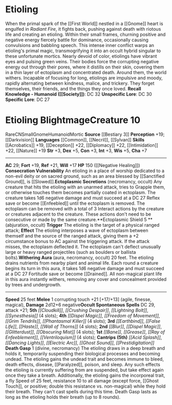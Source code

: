 ﻿---
ac: '29'
alignment: CN
all_resistance: null
burrow_speed: null
charisma: '+7'
climb_speed: null
constitution: '+3'
creature_ability:
- Consecration Vulnerability
- Death Gasp
- Ectoplasmic Secretions
- Ectoplasmic Shield
- Withering
- Aura
creature_family: '[[DATABASE/monsterfamily/Mortic|Mortic]]'
description: 'When the primal spark of the [[DATABASE/plane/First World|First World]]
  nestled in a [[DATABASE/ancestry/Gnome|gnome''s]] heart is engulfed in <i>Radiant
  Fire</i>, it fights back, pushing against death with riotous life and creating an
  etioling. Within their small frames, churning positive and negative energy fiercely
  battle for dominance, occasionally causing convulsions and babbling speech. This
  intense inner conflict warps an etioling''s primal magic, transmogrifying it into
  an occult hybrid singular to these unfortunate mortics.<br/><br/> Nearly devoid
  of color, etiolings have vibrant eyes and pulsing green veins. Their bodies force
  the corrupting negative energy out through their pores, where it distills on their
  skin, covering them in a thin layer of ectoplasm and concentrated death. Around
  them, the world withers.<br/><br/> Incapable of focusing for long, etiolings are
  impulsive and moody, rapidly alternating between kindness, malice, and trickery.
  They forget themselves, their friends, and the things they once loved.<br/><br/><b><u>Recall
  Knowledge - Humanoid</u> ( [[DATABASE/skill/Society|Society]] )</b>: DC 32<br/><b><u>Unspecific
  Lore</u></b>: DC 30<br/><b><u>Specific Lore</u></b>: DC 27<div class="viewbox">{{
  viewbox(type=monster, id=1237, name=Etioling) }}</div><h1 class="title">Etioling
  Blightmage<span style="margin-left:auto; margin-right:0">Creature 10</span></h1><span
  class="traitrare"> [[DATABASE/trait/Rare|Rare]] </span><span class="traitalignment">CN</span><span
  class="traitsize">Small</span><span class="trait"> [[DATABASE/trait/Gnome|Gnome]]
  </span><span class="trait"> [[DATABASE/trait/Humanoid|Humanoid]] </span><span class="trait">
  [[DATABASE/trait/Mortic|Mortic]] </span><br/><b>Source</b> [[DATABASE/source/Bestiary
  3|Bestiary 3]] <br/><b>Perception</b> +19; [[DATABASE/monsterability/Darkvision|darkvision]]
  <br/><b>Languages</b> [[DATABASE/language/Common|Common]] , [[DATABASE/language/Necril|Necril]]
  , [[DATABASE/language/Sylvan|Sylvan]] <br/><b>Skills</b> [[DATABASE/skill/Acrobatics|Acrobatics]]
  +19, [[DATABASE/skill/Deception|Deception]] +22, [[DATABASE/skill/Diplomacy|Diplomacy]]
  +22, [[DATABASE/skill/Intimidation|Intimidation]] +22, [[DATABASE/skill/Nature|Nature]]
  +19<br/><b>Str</b> +3, <b>Dex</b> +5, <b>Con</b> +3, <b>Int</b> +3, <b>Wis</b> +5,
  <b>Cha</b> +7<hr/><b>AC</b> 29; <b>Fort</b> +19, <b>Ref</b> +21, <b>Will</b> +17<br/><b>HP</b>
  150 ( [[DATABASE/monsterability/Negative Healing|negative healing]] )<br/><span
  class="hanging-indent"><b>Consecration Vulnerability</b> An etioling in a place
  of worship dedicated to a non-evil deity or on sacred ground, such as an area blessed
  by [[DATABASE/spell/Sanctified Ground|sanctified ground]] , is [[DATABASE/condition/Slowed|slowed
  1]] .</span><span class="hanging-indent"><b>Ectoplasmic Secretions</b> ( [[DATABASE/trait/Necromancy|necromancy]]
  , [[DATABASE/trait/Occult|occult]] ) Any creature that hits the etioling with an
  [[DATABASE/trait/Unarmed|unarmed]] attack, tries to [[DATABASE/trait/Grapple|Grapple]]
  them, or otherwise touches them becomes partially coated in ectoplasm. The creature
  takes 1d6 negative damage and must succeed at a DC 27 Reflex save or become [[DATABASE/condition/Enfeebled|enfeebled
  2]] until the ectoplasm is removed. The ectoplasm can be removed with a total of
  3 Interact actions by the creature or creatures adjacent to the creature. These
  actions don''t need to be consecutive or made by the same creature.</span><span
  class="hanging-indent"><b>Ectoplasmic Shield  <span aria-label="Reaction" class="action"
  role="img" title="Reaction">[reaction]</span> </b> ( [[DATABASE/trait/Abjuration|abjuration]]
  , [[DATABASE/trait/Occult|occult]] ) <b>Trigger</b> The etioling is the target of
  a physical ranged attack; <b>Effect</b> The etioling interposes a wave of ectoplasm
  between themself and the source of the ranged attack, giving them a +2 circumstance
  bonus to AC against the triggering attack. If the attack misses, the ectoplasm deflected
  it. The ectoplasm can''t deflect unusually large or heavy ranged projectiles (such
  as boulders or ballista bolts).</span><span class="hanging-indent"><b>Withering
  Aura</b> ( [[DATABASE/trait/Aura|aura]] , [[DATABASE/trait/Necromancy|necromancy]]
  , [[DATABASE/trait/Occult|occult]] ) 20 feet. The etioling drains nutrients from
  nearby plant and animal life. Each round a creature begins its turn in this aura,
  it takes 1d6 negative damage and must succeed at a DC 27 Fortitude save or become
  [[DATABASE/condition/Drained|drained 1]] . All non-magical plant life in this aura
  instantly withers, removing any cover and concealment provided by trees and undergrowth.</span><hr/><b>Speed</b>
  25 feet<br/><span class="hanging-indent"><b>Melee</b> <span aria-label="Single Action"
  class="action" role="img" title="Single Action">[one-action]</span>  corrupting
  touch +21 [+17/+13] ( [[DATABASE/trait/Agile|agile]] , [[DATABASE/trait/Finesse|finesse]]
  , [[DATABASE/trait/Magical|magical]] ), <b>Damage</b> 2d12+6 negative</span><b>Occult
  Spontaneous Spells</b> DC 29, attack +21; <b>5th</b> <i> [[DATABASE/spell/Cloudkill|cloudkill]]
  </i>, <i> [[DATABASE/spell/Crushing Despair|crushing despair]] </i>, <i> [[DATABASE/spell/Lightning
  Bolt|lightning bolt]] </i>, <i> [[DATABASE/spell/Synesthesia|synesthesia]] </i>
  (4 slots); <b>4th</b> <i> [[DATABASE/spell/Dispel Magic|dispel magic]] </i>, <i>
  [[DATABASE/spell/Freedom of Movement|freedom of movement]] </i>, <i> [[DATABASE/spell/Grim
  Tendrils|grim tendrils]] </i>, <i> [[DATABASE/spell/Phantasmal Killer|phantasmal
  killer]] </i> (4 slots); <b>3rd</b> <i> [[DATABASE/spell/Earthbind|earthbind]] </i>,
  <i> [[DATABASE/spell/False Life|false life]] </i>, <i> [[DATABASE/spell/Haste|haste]]
  </i>, <i> [[DATABASE/spell/Wall of Thorns|wall of thorns]] </i> (4 slots); <b>2nd</b>
  <i> [[DATABASE/spell/Blur|blur]] </i>, <i> [[DATABASE/spell/Dispel Magic|dispel
  magic]] </i>, <i> [[DATABASE/spell/Glitterdust|glitterdust]] </i>, <i> [[DATABASE/spell/Obscuring
  Mist|obscuring mist]] </i> (4 slots); <b>1st</b> <i> [[DATABASE/spell/Bane|bane]]
  </i>, <i> [[DATABASE/spell/Grease|grease]] </i>, <i> [[DATABASE/spell/Ray of Enfeeblement|ray
  of enfeeblement]] </i>, <i> [[DATABASE/spell/Ventriloquism|ventriloquism]] </i>
  (4 slots); <b>Cantrips</b> <b>(5th)</b> <i> [[DATABASE/spell/Acid Splash|acid splash]]
  </i>, <i> [[DATABASE/spell/Dancing Lights|dancing lights]] </i>, <i> [[DATABASE/spell/Electric
  Arc|electric arc]] </i>, <i> [[DATABASE/spell/Ghost Sound|ghost sound]] </i>, <i>
  [[DATABASE/spell/Prestidigitation|prestidigitation]] </i><br/><span class="hanging-indent"><b>Death
  Gasp</b> <span aria-label="Single Action" class="action" role="img" title="Single
  Action">[one-action]</span>   ( [[DATABASE/trait/Divine|divine]] , [[DATABASE/trait/Necromancy|necromancy]]
  ) The etioling draws in a deep breath and holds it, temporarily suspending their
  biological processes and becoming undead. The etioling gains the [[DATABASE/trait/Undead|undead]]
  trait and becomes immune to bleed, [[DATABASE/trait/Death|death]] effects, [[DATABASE/trait/Disease|disease]]
  , [[DATABASE/condition/Paralyzed|paralyzed]] , [[DATABASE/trait/Poison|poison]]
  , and [[DATABASE/trait/Sleep|sleep]] . Any such effects the etioling is currently
  suffering from are suspended, but take effect again once they take a breath.<br/>Additionally,
  the etioling gains the [[DATABASE/trait/Incorporeal|incorporeal]] trait, a fly Speed
  of 25 feet, resistance 10 to all damage (except [[DATABASE/trait/Force|force]] ,
  [[DATABASE/equipment/Ghost Touch|ghost touch]] , or [[DATABASE/trait/Positive|positive]]
  ; double this resistance vs. non- [[DATABASE/trait/Magical|magical]] ) while they
  hold their breath. They can''t cast spells during this time.<br/> Death Gasp lasts
  as long as the etioling holds their breath (up to 8 rounds).</span>'
dexterity: '+5'
element: null
fly_speed: null
fortitude: '+19'
hardness: null
hp: 150 ( negative healing )
id: '1237'
immunity: null
intelligence: '+3'
land_speed: '25'
language:
- '[[DATABASE/language/Common|Common]]'
- '[[DATABASE/language/Necril|Necril]]'
- '[[DATABASE/language/Sylvan|Sylvan]]'
level: '10'
max_speed: '25'
name: Etioling Blightmage
perception: '+19'
rarity: Rare
reflex: '+21'
resistance: null
rus_type_level: null
school: null
sense:
- '[[DATABASE/monsterability/Darkvision|darkvision]]'
size: Small
skill:
- '[[DATABASE/skill/Acrobatics|Acrobatics]] +19'
- '[[DATABASE/skill/Deception|Deception]] +22'
- '[[DATABASE/skill/Diplomacy|Diplomacy]] +22'
- '[[DATABASE/skill/Intimidation|Intimidation]] +22'
- '[[DATABASE/skill/Nature|Nature]] +19'
source: '[[DATABASE/source/Bestiary 3|Bestiary 3]]'
speed:
- 25 feet
spell:
- '[[DATABASE/spell/Acid Splash|Acid Splash]]'
- '[[DATABASE/spell/Bane|Bane]]'
- '[[DATABASE/spell/Blur|Blur]]'
- '[[DATABASE/spell/Cloudkill|Cloudkill]]'
- '[[DATABASE/spell/Crushing Despair|Crushing Despair]]'
- '[[DATABASE/spell/Dancing Lights|Dancing Lights]]'
- '[[DATABASE/spell/Dispel Magic|Dispel Magic]]'
- '[[DATABASE/spell/Earthbind|Earthbind]]'
- '[[DATABASE/spell/Electric Arc|ElectricArc]]'
- '[[DATABASE/spell/False Life|False Life]]'
- '[[DATABASE/spell/Freedom of Movement|Freedom of Movement]]'
- '[[DATABASE/spell/Ghost Sound|Ghost Sound]]'
- '[[DATABASE/spell/Glitterdust|Glitterdust]]'
- '[[DATABASE/spell/Grease|Grease]]'
- '[[DATABASE/spell/Grim Tendrils|Grim Tendrils]]'
- '[[DATABASE/spell/Haste|Haste]]'
- '[[DATABASE/spell/Lightning Bolt|LightningBolt]]'
- '[[DATABASE/spell/Obscuring Mist|Obscuring Mist]]'
- '[[DATABASE/spell/Phantasmal Killer|Phantasmal Killer]]'
- '[[DATABASE/spell/Prestidigitation|Prestidigitation]]'
- '[[DATABASE/spell/Ray of Enfeeblement|Ray of Enfeeblement]]'
- '[[DATABASE/spell/Synesthesia|Synesthesia]]'
- '[[DATABASE/spell/Ventriloquism|Ventriloquism]]'
- '[[DATABASE/spell/Wall of Thorns|Wall of Thorns]]'
strength: '+3'
strength_req: '3'
strongest_save:
- Reflex
swim_speed: null
trait:
- '[[DATABASE/trait/Gnome|Gnome]]'
- '[[DATABASE/trait/Humanoid|Humanoid]]'
- '[[DATABASE/trait/Mortic|Mortic]]'
- '[[DATABASE/trait/Rare|Rare]]'
type: Creature
vision: Darkvision
weakest_save:
- Will
weakness: null
will: '+17'
wisdom: '+5'

---
# Etioling

When the primal spark of the [[First World]] nestled in a [[Gnome]] heart is engulfed in _Radiant Fire_, it fights back, pushing against death with riotous life and creating an etioling. Within their small frames, churning positive and negative energy fiercely battle for dominance, occasionally causing convulsions and babbling speech. This intense inner conflict warps an etioling's primal magic, transmogrifying it into an occult hybrid singular to these unfortunate mortics.
 Nearly devoid of color, etiolings have vibrant eyes and pulsing green veins. Their bodies force the corrupting negative energy out through their pores, where it distills on their skin, covering them in a thin layer of ectoplasm and concentrated death. Around them, the world withers.
 Incapable of focusing for long, etiolings are impulsive and moody, rapidly alternating between kindness, malice, and trickery. They forget themselves, their friends, and the things they once loved.
**Recall Knowledge - Humanoid ([[Society]])**: DC 32
**Unspecific Lore**: DC 30
**Specific Lore**: DC 27

# Etioling Blightmage<span class="item-type">Creature 10</span>

<span class="trait-rare item-trait">Rare</span><span class="trait-alignment item-trait">CN</span><span class="trait-size item-trait">Small</span><span class="item-trait">Gnome</span><span class="item-trait">Humanoid</span><span class="item-trait">Mortic</span>
**Source** [[Bestiary 3]]
**Perception** +19; [[Darkvision]]
**Languages** [[Common]], [[Necril]], [[Sylvan]]
**Skills** [[Acrobatics]] +19, [[Deception]] +22, [[Diplomacy]] +22, [[Intimidation]] +22, [[Nature]] +19
**Str** +3, **Dex** +5, **Con** +3, **Int** +3, **Wis** +5, **Cha** +7

---
**AC** 29; **Fort** +19, **Ref** +21, **Will** +17
**HP** 150 ([[Negative Healing]])
<span class="in-box-ability">**Consecration Vulnerability** An etioling in a place of worship dedicated to a non-evil deity or on sacred ground, such as an area blessed by [[Sanctified Ground]], is [[Slowed]].</span><span class="in-box-ability">**Ectoplasmic Secretions** (necromancy, occult) Any creature that hits the etioling with an unarmed attack, tries to Grapple them, or otherwise touches them becomes partially coated in ectoplasm. The creature takes 1d6 negative damage and must succeed at a DC 27 Reflex save or become [[Enfeebled]] until the ectoplasm is removed. The ectoplasm can be removed with a total of 3 Interact actions by the creature or creatures adjacent to the creature. These actions don't need to be consecutive or made by the same creature.</span><span class="in-box-ability">**Ectoplasmic Shield <span class="action-icon">5</span> ** (abjuration, occult) **Trigger** The etioling is the target of a physical ranged attack; **Effect** The etioling interposes a wave of ectoplasm between themself and the source of the ranged attack, giving them a +2 circumstance bonus to AC against the triggering attack. If the attack misses, the ectoplasm deflected it. The ectoplasm can't deflect unusually large or heavy ranged projectiles (such as boulders or ballista bolts).</span><span class="in-box-ability">**Withering Aura** (aura, necromancy, occult) 20 feet. The etioling drains nutrients from nearby plant and animal life. Each round a creature begins its turn in this aura, it takes 1d6 negative damage and must succeed at a DC 27 Fortitude save or become [[Drained]]. All non-magical plant life in this aura instantly withers, removing any cover and concealment provided by trees and undergrowth.</span>

---
**Speed** 25 feet
<span class="in-box-ability">**Melee** <span class="action-icon">1</span> corrupting touch +21 [+17/+13] (agile, finesse, magical), **Damage** 2d12+6 negative</span>**Occult Spontaneous Spells** DC 29, attack +21; **5th** _[[Cloudkill]]_, _[[Crushing Despair]]_, _[[Lightning Bolt]]_, _[[Synesthesia]]_ (4 slots); **4th** _[[Dispel Magic]]_, _[[Freedom of Movement]]_, _[[Grim Tendrils]]_, _[[Phantasmal Killer]]_ (4 slots); **3rd** _[[Earthbind]]_, _[[False Life]]_, _[[Haste]]_, _[[Wall of Thorns]]_ (4 slots); **2nd** _[[Blur]]_, _[[Dispel Magic]]_, _[[Glitterdust]]_, _[[Obscuring Mist]]_ (4 slots); **1st** _[[Bane]]_, _[[Grease]]_, _[[Ray of Enfeeblement]]_, _[[Ventriloquism]]_ (4 slots); **Cantrips** **(5th)** _[[Acid Splash]]_, _[[Dancing Lights]]_, _[[Electric Arc]]_, _[[Ghost Sound]]_, _[[Prestidigitation]]_
<span class="in-box-ability">**Death Gasp** <span class="action-icon">1</span> (divine, necromancy) The etioling draws in a deep breath and holds it, temporarily suspending their biological processes and becoming undead. The etioling gains the undead trait and becomes immune to bleed, death effects, disease, [[Paralyzed]], poison, and sleep. Any such effects the etioling is currently suffering from are suspended, but take effect again once they take a breath.
Additionally, the etioling gains the incorporeal trait, a fly Speed of 25 feet, resistance 10 to all damage (except force, [[Ghost Touch]], or positive; double this resistance vs. non-magical) while they hold their breath. They can't cast spells during this time.
 Death Gasp lasts as long as the etioling holds their breath (up to 8 rounds).</span>